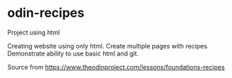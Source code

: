 # odin-recipes
Project using html

Creating website using only html. Create multiple pages with recipes.
Demonstrate ability to use basic html and git.

Source from https://www.theodinproject.com/lessons/foundations-recipes
